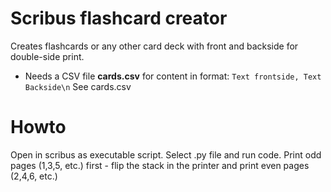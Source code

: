 # Scribus flashcard creator

Creates flashcards or any other card deck with front and backside for double-side print.

- Needs a CSV file __cards.csv__ for content in format: ```Text frontside, Text Backside\n``` See cards.csv

# Howto

Open in scribus as executable script. Select .py file and run code.
Print odd pages (1,3,5, etc.) first - flip the stack in the printer and print even pages (2,4,6, etc.) 
